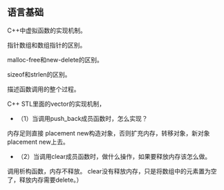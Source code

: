 ## 语言基础

C++中虚拟函数的实现机制。

指针数组和数组指针的区别。

malloc-free和new-delete的区别。

sizeof和strlen的区别。

描述函数调用的整个过程。

C++ STL里面的vector的实现机制，
- （1）当调用push_back成员函数时，怎么实现？

内存足则直接 placement new构造对象，否则扩充内存，转移对象，新对象placement new上去。

- （2）当调用clear成员函数时，做什么操作，如果要释放内存该怎么做。

调用析构函数，内存不释放。 clear没有释放内存，只是将数组中的元素置为空了，释放内存需要delete。）




